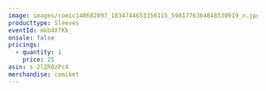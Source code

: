 ```yaml
---
image: images/comic140602097_1834744653350115_5981776364848530919_n.jpg
producttype: Sleeves
eventId: mkb4XfKk_
onsale: false
pricings:
  - quantity: 1
    price: 25
asin: s-2lZR0zPc4
merchandise: comiket
---
```

